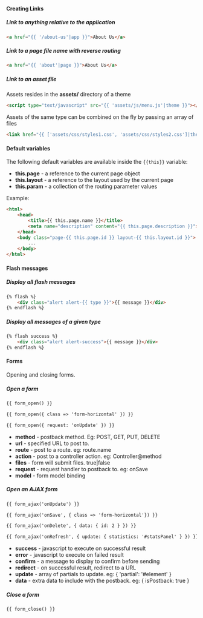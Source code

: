 #### Creating Links

##### Link to anything relative to the application

```html
<a href="{{ '/about-us'|app }}">About Us</a>
```

##### Link to a page file name with reverse routing

```html
<a href="{{ 'about'|page }}">About Us</a>
```

##### Link to an asset file

Assets resides in the **assets/** directory of a theme

```html
<script type="text/javascript" src="{{ 'assets/js/menu.js'|theme }}"></script>
```

Assets of the same type can be combined on the fly by passing an array of files

```html
<link href="{{ ['assets/css/styles1.css', 'assets/css/styles2.css']|theme }}" rel="stylesheet">
```

#### Default variables

The following default variables are available inside the `{{this}}` variable:

* **this.page** - a reference to the current page object
* **this.layout** - a reference to the layout used by the current page
* **this.param** - a collection of the routing parameter values

Example:

```html
<html>
    <head>
        <title>{{ this.page.name }}</title>
        <meta name="description" content="{{ this.page.description }}">
    </head>
    <body class="page-{{ this.page.id }} layout-{{ this.layout.id }}">
        ...
    </body>
</html>
```

#### Flash messages

##### Display all flash messages

``` html
{% flash %}
    <div class="alert alert-{{ type }}">{{ message }}</div>
{% endflash %}
```

##### Display all messages of a given type

``` html
{% flash success %}
    <div class="alert alert-success">{{ message }}</div>
{% endflash %}
```

#### Forms

Opening and closing forms.

##### Open a form

```html
{{ form_open() }}

{{ form_open({ class => 'form-horizontal' }) }}

{{ form_open({ request: 'onUpdate' }) }}
```

* **method** - postback method. Eg: POST, GET, PUT, DELETE
* **url** - specified URL to post to.
* **route** - post to a route. eg: route.name
* **action** - post to a controller action. eg: Controller@method
* **files** - form will submit files. true|false
* **request** - request handler to postback to. eg: onSave
* **model** - form model binding

##### Open an AJAX form

```html
{{ form_ajax('onUpdate') }}

{{ form_ajax('onSave', { class => 'form-horizontal'}) }}

{{ form_ajax('onDelete', { data: { id: 2 } }) }}

{{ form_ajax('onRefresh', { update: { statistics: '#statsPanel' } }) }}
```

* **success** - javascript to execute on successful result
* **error** - javascript to execute on failed result
* **confirm** - a message to display to confirm before sending
* **redirect** - on successful result, redirect to a URL
* **update** - array of partials to update. eg: { 'partial': '#element' }
* **data** - extra data to include with the postback. eg: { isPostback: true }

##### Close a form

```html
{{ form_close() }}
```


